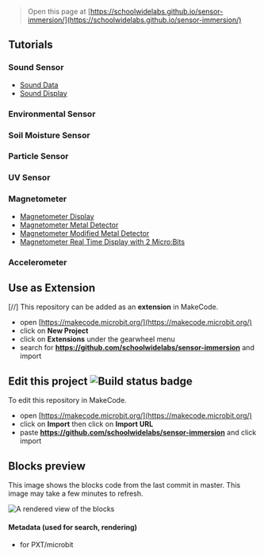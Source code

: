 
> Open this page at [https://schoolwidelabs.github.io/sensor-immersion/](https://schoolwidelabs.github.io/sensor-immersion/)

## Tutorials

### Sound Sensor
* [Sound Data](https://makecode.microbit.org/#tutorial:github:schoolwidelabs/sensor-immersion/Tutorial_Sound_Data)
* [Sound Display](https://makecode.microbit.org/#tutorial:github:schoolwidelabs/sensor-immersion/Tutorial_Sound_Display)

### Environmental Sensor

### Soil Moisture Sensor

### Particle Sensor

### UV Sensor 

### Magnetometer
* [Magnetometer Display](https://makecode.microbit.org/#tutorial:github:schoolwidelabs/sensor-immersion/magnetometer_display_field_strength)
* [Magnetometer Metal Detector](https://makecode.microbit.org/#tutorial:github:schoolwidelabs/sensor-immersion/magnetometer_metal_detector)
* [Magnetometer Modified Metal Detector](https://makecode.microbit.org/#tutorial:github:schoolwidelabs/sensor-immersion/magnetometer_modified_metal_detector)
* [Magnetometer Real Time Display with 2 Micro:Bits](https://makecode.microbit.org/#tutorial:github:schoolwidelabs/sensor-immersion/magnetometer_display_magnetic_field_radio_two_microbits_and_simulator)
### Accelerometer 

## Use as Extension

[//] This repository can be added as an **extension** in MakeCode.

* open [https://makecode.microbit.org/](https://makecode.microbit.org/)
* click on **New Project**
* click on **Extensions** under the gearwheel menu
* search for **https://github.com/schoolwidelabs/sensor-immersion** and import

## Edit this project ![Build status badge](https://github.com/schoolwidelabs/sensor-immersion/workflows/MakeCode/badge.svg)

To edit this repository in MakeCode.

* open [https://makecode.microbit.org/](https://makecode.microbit.org/)
* click on **Import** then click on **Import URL**
* paste **https://github.com/schoolwidelabs/sensor-immersion** and click import

## Blocks preview

This image shows the blocks code from the last commit in master.
This image may take a few minutes to refresh.

![A rendered view of the blocks](https://github.com/schoolwidelabs/sensor-immersion/raw/master/.github/makecode/blocks.png)

#### Metadata (used for search, rendering)

* for PXT/microbit
<script src="https://makecode.com/gh-pages-embed.js"></script><script>makeCodeRender("{{ site.makecode.home_url }}", "{{ site.github.owner_name }}/{{ site.github.repository_name }}");</script>
